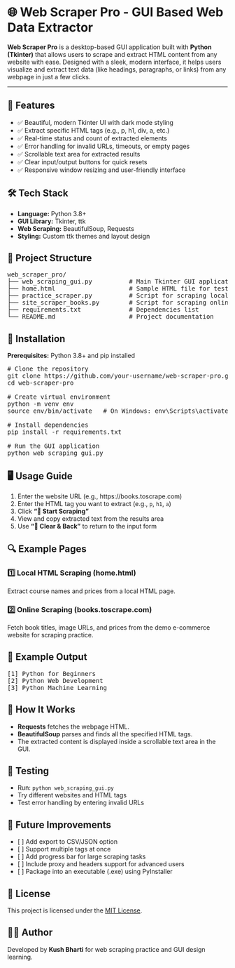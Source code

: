 <h1>🌐 Web Scraper Pro - GUI Based Web Data Extractor</h1>

<p><strong>Web Scraper Pro</strong> is a desktop-based GUI application built with <strong>Python (Tkinter)</strong> that allows users to scrape and extract HTML content from any website with ease.  
Designed with a sleek, modern interface, it helps users visualize and extract text data (like headings, paragraphs, or links) from any webpage in just a few clicks.</p>

<hr>

<h2>📌 Features</h2>
<ul>
  <li>✅ Beautiful, modern Tkinter UI with dark mode styling</li>
  <li>✅ Extract specific HTML tags (e.g., p, h1, div, a, etc.)</li>
  <li>✅ Real-time status and count of extracted elements</li>
  <li>✅ Error handling for invalid URLs, timeouts, or empty pages</li>
  <li>✅ Scrollable text area for extracted results</li>
  <li>✅ Clear input/output buttons for quick resets</li>
  <li>✅ Responsive window resizing and user-friendly interface</li>
</ul>

<h2>🛠 Tech Stack</h2>
<ul>
  <li><strong>Language:</strong> Python 3.8+</li>
  <li><strong>GUI Library:</strong> Tkinter, ttk</li>
  <li><strong>Web Scraping:</strong> BeautifulSoup, Requests</li>
  <li><strong>Styling:</strong> Custom ttk themes and layout design</li>
</ul>

<h2>📁 Project Structure</h2>
<pre>
web_scraper_pro/
├── web_scraping_gui.py          # Main Tkinter GUI application
├── home.html                    # Sample HTML file for testing
├── practice_scraper.py          # Script for scraping local HTML
├── site_scraper_books.py        # Script for scraping online website (books.toscrape.com)
├── requirements.txt             # Dependencies list
└── README.md                    # Project documentation
</pre>

<h2>🚀 Installation</h2>
<p><strong>Prerequisites:</strong> Python 3.8+ and pip installed</p>

<pre>
# Clone the repository
git clone https://github.com/your-username/web-scraper-pro.git
cd web-scraper-pro

# Create virtual environment
python -m venv env
source env/bin/activate   # On Windows: env\Scripts\activate

# Install dependencies
pip install -r requirements.txt

# Run the GUI application
python web_scraping_gui.py
</pre>

<h2>🖥 Usage Guide</h2>
<ol>
  <li>Enter the website URL (e.g., https://books.toscrape.com)</li>
  <li>Enter the HTML tag you want to extract (e.g., <code>p</code>, <code>h1</code>, <code>a</code>)</li>
  <li>Click <strong>“🚀 Start Scraping”</strong></li>
  <li>View and copy extracted text from the results area</li>
  <li>Use <strong>“🧹 Clear & Back”</strong> to return to the input form</li>
</ol>

<h2>🔍 Example Pages</h2>

<h3>1️⃣ Local HTML Scraping (home.html)</h3>
<p>Extract course names and prices from a local HTML page.</p>

<h3>2️⃣ Online Scraping (books.toscrape.com)</h3>
<p>Fetch book titles, image URLs, and prices from the demo e-commerce website for scraping practice.</p>

<h2>📜 Example Output</h2>
<pre>
[1] Python for Beginners
[2] Python Web Development
[3] Python Machine Learning
</pre>

<h2>🧠 How It Works</h2>
<ul>
  <li><strong>Requests</strong> fetches the webpage HTML.</li>
  <li><strong>BeautifulSoup</strong> parses and finds all the specified HTML tags.</li>
  <li>The extracted content is displayed inside a scrollable text area in the GUI.</li>
</ul>

<h2>🧪 Testing</h2>
<ul>
  <li>Run: <code>python web_scraping_gui.py</code></li>
  <li>Try different websites and HTML tags</li>
  <li>Test error handling by entering invalid URLs</li>
</ul>

<h2>🚧 Future Improvements</h2>
<ul>
  <li>[ ] Add export to CSV/JSON option</li>
  <li>[ ] Support multiple tags at once</li>
  <li>[ ] Add progress bar for large scraping tasks</li>
  <li>[ ] Include proxy and headers support for advanced users</li>
  <li>[ ] Package into an executable (.exe) using PyInstaller</li>
</ul>

<h2>📜 License</h2>
<p>This project is licensed under the <a href="https://opensource.org/licenses/MIT">MIT License</a>.</p>

<h2>👨‍💻 Author</h2>
<p>Developed by <strong>Kush Bharti</strong> for web scraping practice and GUI design learning.</p>
